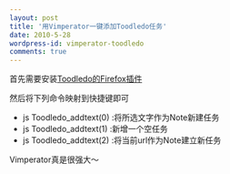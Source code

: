 ```yaml
---
layout: post
title: '用Vimperator一键添加Toodledo任务'
date: 2010-5-28
wordpress-id: vimperator-toodledo
comments: true
---
```

首先需要安装<a href="http://www.toodledo.com/widget/firefox_plugin.php" target="_blank">Toodledo的Firefox插件</a>

然后将下列命令映射到快捷键即可
<ul>
	<li>js Toodledo_addtext(0) :将所选文字作为Note新建任务</li>
	<li>js Toodledo_addtext(1) :新增一个空任务</li>
	<li>js Toodledo_addtext(2) :将当前url作为Note建立新任务</li>
</ul>
Vimperator真是很强大～
